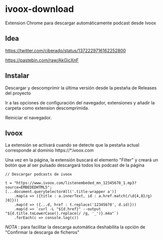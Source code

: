# ivoox-download

Extension Chrome para descargar automáticamente podcast desde Ivoox

## Idea

https://twitter.com/ciberado/status/1372229716162252800

https://pastebin.com/raw/AkGicXnF

## Instalar

Descargar y descomprimir la última versión desde la pestaña de Releases del proyecto

Ir a las opciones de configuración del navegador, extensiones y añadir la carpeta como
extension descomprimida.

Reiniciar el navegador.

## Ivoox

La extensión se activará cuando se detecte que la pestaña actual corresponde al dominio
https://*.ivoox.com 

Una vez en la página, la extensión buscará el elemento "Filter" y creará un botón que al ser
pulsado descargará todos los podcast de la página

```
// Descargar podcasts de ivoox

t = "https://www.ivoox.com/listenembeded_mn_12345678_1.mp3?source=EMBEDEDHTML5";
[...document.querySelectorAll('.title-wrapper a')]
	.map(a => ({title : a.innerText, id : a.href.match(/\d{4,8}/g)[0]}))
	.map(d => ({...d, href : t.replace('12345678', d.id)}))
	.map(d => `curl -L "${d.href}" --output "${d.title.toLowerCase().replace(/ /g, '_')}.m4a"`)
	.forEach(c => console.log(c))
```

*NOTA* : para facilitar la descarga automática deshabilita la opción de "Confirmar la descarga de ficheros"

